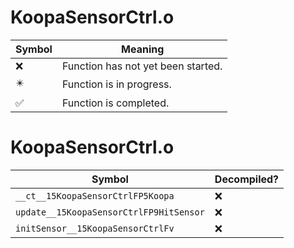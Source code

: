 # KoopaSensorCtrl.o
| Symbol | Meaning 
| ------------- | ------------- 
| :x: | Function has not yet been started. 
| :eight_pointed_black_star: | Function is in progress. 
| :white_check_mark: | Function is completed. 


# KoopaSensorCtrl.o
| Symbol | Decompiled? |
| ------------- | ------------- |
| `__ct__15KoopaSensorCtrlFP5Koopa` | :x: |
| `update__15KoopaSensorCtrlFP9HitSensor` | :x: |
| `initSensor__15KoopaSensorCtrlFv` | :x: |
